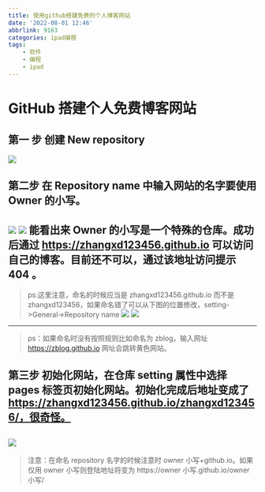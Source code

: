 ```yaml
---
title: 使用github搭建免费的个人博客网站
date: '2022-08-01 12:46'
abbrlink: 9163
categories: ipad编程
tags:
    - 软件
    - 编程
    - ipad
---
```

# GitHub 搭建个人免费博客网站
## 第一 步 创建 New repository
![](http://ezblog.gnway.cc/i/2022/08/17/62fcf0769b779.jpeg)
## 第二步 在 Repository name 中输入网站的名字要使用 Owner 的小写。
![](http://ezblog.gnway.cc/i/2022/08/17/62fcf0be27891.png)
![](http://ezblog.gnway.cc/i/2022/08/17/62fcf1165ee16.png)
能看出来 Owner 的小写是一个特殊的仓库。成功后通过 https://zhangxd123456.github.io 可以访问自己的博客。目前还不可以，通过该地址访问提示 404 。
---
>ps:这里注意，命名的时候应当是 zhangxd123456.github.io 而不是 zhangxd123456，如果命名错了可以从下图的位置修改，setting->General->Repository name
![](http://ezblog.gnway.cc/i/2022/08/17/62fcf15e7e455.png)
![](http://ezblog.gnway.cc/i/2022/08/17/62fcf2c2a9705.png)
---
>ps：如果命名时没有按照规则比如命名为 zblog，输入网址 https://zblog.github.io 网址会跳转黄色网站。
## 第三步 初始化网站，在仓库 setting 属性中选择 pages 标签页初始化网站。初始化完成后地址变成了 https://zhangxd123456.github.io/zhangxd123456/，很奇怪。
![](http://ezblog.gnway.cc/i/2022/08/17/62fcf30809659.png)
---
>注意：在命名 repository 名字的时候注意时 owner 小写+github.io。如果仅用 owner 小写则登陆地址将变为 https://owner 小写.github.io/owner 小写/
